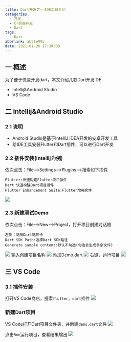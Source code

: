 ```yaml
---
title: Dart开发之——IDE工具介绍
categories:
  - 开发
  - C-前端开发
  - Dart
tags:
  - Dart
abbrlink: ab51e99b
date: 2021-01-20 17:39:00
---
```

## 一 概述

为了便于快速开发dart，本文介绍几款Dart开发IDE

* Intellij&Android Studio
* VS Code

<!--more-->

## 二 Intellij&Android Studio

### 2.1 说明

* Android Studio是基于IntelliJ IDEA开发的安卓开发工具
* 给IDE工具安装Flutter和Dart插件，可以进行Dart开发

### 2.2 插件安装(Intellij为例)

依次点击：File—>Settings—>Plugins—>搜索如下插件

  ```
  Flutter:快速构建Flutter项目插件
  Dart:快速构建Dart项目插件
  Flutter Enhancement Suite:Flutter增强套件
  ```
![][1]
### 2.3 新建测试Demo

依次点击：File—>New—>Project，打开项目创建对话框

  ```
  左侧：选择Dart选项卡
  Dart SDK Path:选择Dart SDK路径
  Generate sample content:默认不勾选(勾选会生成多余文件)
  ```
![][2]
输入创建项目名称
![][3]
添加Demo.dart
![][4]
右键，运行项目
![][5]
## 三 VS Code

### 3.1 插件安装

打开VS Code商店，搜索`flutter`，`dart`插件
![][6]

###  新建Dart项目

VS Code打开Dart项目文件夹，并新建`demo.dart`文件
![][7]

点击`Run`运行项目，查看结果输出
![][8]



[1]:https://fastly.jsdelivr.net/gh/PGzxc/CDN@master/blog-dart/dart-intellij-plugin-install.png
[2]:https://fastly.jsdelivr.net/gh/PGzxc/CDN@master/blog-dart/dart-intellij-dart-project-create.png
[3]:https://fastly.jsdelivr.net/gh/PGzxc/CDN@master/blog-dart/dart-intellij-create-project-demo.png
[4]:https://fastly.jsdelivr.net/gh/PGzxc/CDN@master/blog-dart/dart-intellij-demo-code.png
[5]:https://fastly.jsdelivr.net/gh/PGzxc/CDN@master/blog-dart/dart-intellij-code-run.png
[6]:https://fastly.jsdelivr.net/gh/PGzxc/CDN@master/blog-dart/dart-vscode-plugin-dart-search.png
[7]:https://fastly.jsdelivr.net/gh/PGzxc/CDN@master/blog-dart/dart-vscode-project-create.png
[8]:https://fastly.jsdelivr.net/gh/PGzxc/CDN@master/blog-dart/dart-vscode-ide-code-run.png
